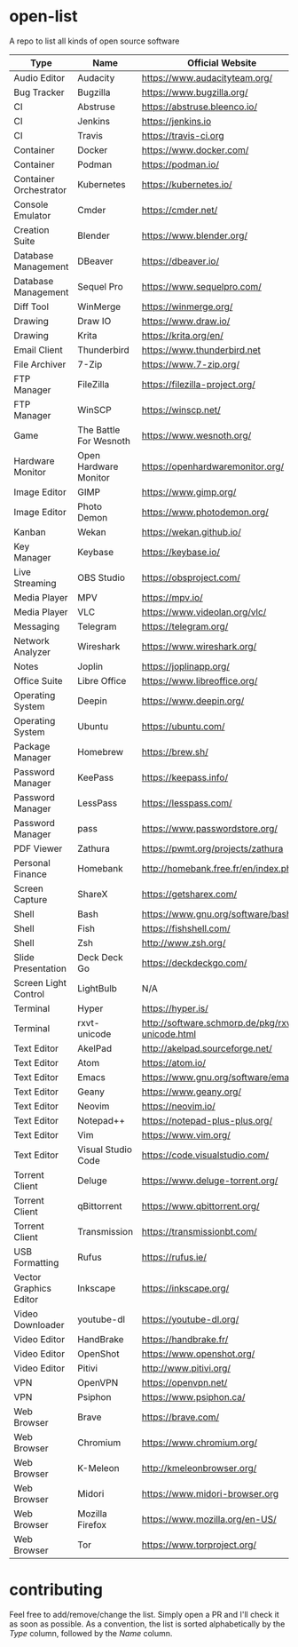 # open-list
A repo to list all kinds of open source software

| Type | Name | Official Website | Source Code Repository |
| ------------- | ------------- | ------------- | ----- |
| Audio Editor | Audacity | https://www.audacityteam.org/ | https://github.com/audacity/audacity |
| Bug Tracker | Bugzilla | https://www.bugzilla.org/ | https://github.com/bugzilla/bugzilla |
| CI | Abstruse | https://abstruse.bleenco.io/ | https://github.com/bleenco/abstruse |
| CI | Jenkins | https://jenkins.io | https://github.com/jenkinsci |
| CI | Travis | https://travis-ci.org | https://github.com/travis-ci/travis-ci |
| Container | Docker | https://www.docker.com/ | https://github.com/docker |
| Container | Podman | https://podman.io/ | https://github.com/containers/podman |
| Container Orchestrator | Kubernetes | https://kubernetes.io/ | https://github.com/kubernetes/kubernetes |
| Console Emulator | Cmder | https://cmder.net/ | https://github.com/cmderdev/cmder/ |
| Creation Suite | Blender | https://www.blender.org/ | https://git.blender.org/gitweb/ |
| Database Management | DBeaver | https://dbeaver.io/ | https://github.com/dbeaver/dbeaver |
| Database Management | Sequel Pro | https://www.sequelpro.com/ | https://github.com/sequelpro/sequelpro |
| Diff Tool | WinMerge | https://winmerge.org/ | https://github.com/winmerge/winmerge |
| Drawing | Draw IO | https://www.draw.io/ | https://github.com/jgraph/drawio |
| Drawing | Krita | https://krita.org/en/ | https://invent.kde.org/kde/krita/ |
| Email Client | Thunderbird | https://www.thunderbird.net | https://hg.mozilla.org/comm-central/ |
| File Archiver | 7-Zip | https://www.7-zip.org/ | https://sourceforge.net/projects/sevenzip/ |
| FTP Manager | FileZilla | https://filezilla-project.org/ | https://download.filezilla-project.org/client/ |
| FTP Manager | WinSCP | https://winscp.net/ | https://github.com/winscp/winscp |
| Game | The Battle For Wesnoth | https://www.wesnoth.org/ | https://github.com/wesnoth/wesnoth |
| Hardware Monitor | Open Hardware Monitor | https://openhardwaremonitor.org/ | https://github.com/openhardwaremonitor/openhardwaremonitor |
| Image Editor | GIMP | https://www.gimp.org/ | https://www.gimp.org/source/ |
| Image Editor | Photo Demon | https://www.photodemon.org/ | https://github.com/tannerhelland/PhotoDemon |
| Kanban | Wekan | https://wekan.github.io/ | https://github.com/wekan/wekan |
| Key Manager | Keybase | https://keybase.io/ | https://github.com/keybase/client |
| Live Streaming | OBS Studio | https://obsproject.com/ | https://github.com/obsproject/obs-studio |
| Media Player | MPV | https://mpv.io/ | https://github.com/mpv-player/mpv |
| Media Player | VLC | https://www.videolan.org/vlc/ | https://www.videolan.org/vlc/download-sources.html |
| Messaging | Telegram | https://telegram.org/ | https://github.com/TelegramOrg |
| Network Analyzer | Wireshark | https://www.wireshark.org/ | https://gitlab.com/wireshark/wireshark |
| Notes | Joplin | https://joplinapp.org/ | https://github.com/laurent22/joplin |
| Office Suite | Libre Office | https://www.libreoffice.org/ | https://www.libreoffice.org/download/download/ |
| Operating System | Deepin | https://www.deepin.org/ | https://github.com/linuxdeepin |
| Operating System | Ubuntu | https://ubuntu.com/ | https://wiki.ubuntu.com/Kernel/SourceCode |
| Package Manager | Homebrew | https://brew.sh/ | https://github.com/Homebrew/brew |
| Password Manager | KeePass | https://keepass.info/ | https://sourceforge.net/projects/keepass/ |
| Password Manager | LessPass | https://lesspass.com/ | https://github.com/lesspass/lesspass |
| Password Manager | pass | https://www.passwordstore.org/ | https://git.zx2c4.com/password-store/ |
| PDF Viewer | Zathura | https://pwmt.org/projects/zathura | https://git.pwmt.org/pwmt/zathura |
| Personal Finance | Homebank | http://homebank.free.fr/en/index.php | https://code.launchpad.net/homebank |
| Screen Capture | ShareX | https://getsharex.com/ | https://github.com/ShareX/ShareX |
| Shell | Bash | https://www.gnu.org/software/bash/ | http://ftp.gnu.org/gnu/bash/ |
| Shell | Fish | https://fishshell.com/ | https://github.com/fish-shell/fish-shell |
| Shell | Zsh | http://www.zsh.org/ | http://zsh.sourceforge.net/Arc/source.html |
| Slide Presentation | Deck Deck Go | https://deckdeckgo.com/ | https://github.com/deckgo/deckdeckgo |
| Screen Light Control | LightBulb | N/A | https://github.com/Tyrrrz/LightBulb/ |
| Terminal | Hyper | https://hyper.is/ | https://github.com/zeit/hyper |
| Terminal | rxvt-unicode | http://software.schmorp.de/pkg/rxvt-unicode.html | https://github.com/exg/rxvt-unicode |
| Text Editor | AkelPad | http://akelpad.sourceforge.net/ | https://sourceforge.net/projects/akelpad/ |
| Text Editor | Atom | https://atom.io/ | https://github.com/atom/atom |
| Text Editor | Emacs | https://www.gnu.org/software/emacs/ | https://github.com/emacs-mirror/emacs |
| Text Editor | Geany | https://www.geany.org/ | https://github.com/geany |
| Text Editor | Neovim | https://neovim.io/ | https://github.com/neovim/neovim |
| Text Editor | Notepad++ | https://notepad-plus-plus.org/ | https://github.com/notepad-plus-plus/notepad-plus-plus |
| Text Editor | Vim | https://www.vim.org/ | https://www.vim.org/sources.php |
| Text Editor | Visual Studio Code | https://code.visualstudio.com/ | https://github.com/Microsoft/vscode/ |
| Torrent Client | Deluge | https://www.deluge-torrent.org/ | https://git.deluge-torrent.org/deluge |
| Torrent Client | qBittorrent | https://www.qbittorrent.org/ | https://github.com/qbittorrent/qBittorrent |
| Torrent Client | Transmission | https://transmissionbt.com/ | https://github.com/transmission/transmission |
| USB Formatting | Rufus | https://rufus.ie/ | https://github.com/pbatard/rufus |
| Vector Graphics Editor | Inkscape | https://inkscape.org/ | https://gitlab.com/inkscape/inkscape |
| Video Downloader | youtube-dl | https://youtube-dl.org/ | https://github.com/ytdl-org/youtube-dl |
| Video Editor | HandBrake | https://handbrake.fr/ | https://github.com/HandBrake/HandBrake |
| Video Editor | OpenShot | https://www.openshot.org/ | https://github.com/OpenShot |
| Video Editor | Pitivi | http://www.pitivi.org/ | https://github.com/GNOME/pitivi |
| VPN | OpenVPN | https://openvpn.net/ | https://github.com/OpenVPN/openvpn |
| VPN | Psiphon | https://www.psiphon.ca/ | https://github.com/Psiphon-Inc/psiphon |
| Web Browser | Brave | https://brave.com/ | https://github.com/brave/ |
| Web Browser | Chromium | https://www.chromium.org/ | https://chromium.googlesource.com/chromium/src.git |
| Web Browser | K-Meleon | http://kmeleonbrowser.org/ | https://sourceforge.net/p/kmeleon/source/ci/default/tree/
| Web Browser | Midori | https://www.midori-browser.org | https://github.com/midori-browser/core |
| Web Browser | Mozilla Firefox | https://www.mozilla.org/en-US/ | https://developer.mozilla.org/en-US/docs/Mozilla/Developer_guide/Source_Code/Directory_structure |
| Web Browser | Tor | https://www.torproject.org/ | https://dist.torproject.org/ |


# contributing
Feel free to add/remove/change the list. Simply open a PR and I'll check it as soon as possible. As a convention, the list is sorted alphabetically by the _Type_ column, followed by the _Name_ column.
